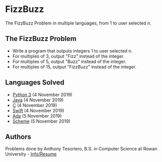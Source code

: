 # FizzBuzz
The FizzBuzz Problem in multiple languages, from 1 to user selected n.

## The FizzBuzz Problem
- Write a program that outputs integers 1 to user selected n.
- For multiples of 3, output "Fizz" instead of the integer.
- For multiples of 5, output "Buzz" instead of the integer.
- For multiples of 15, output "FizzBuzz" instead of the integer.

## Languages Solved
- [Python 3](FizzBuzz.py) (4 November 2019)
- [Java](FizzBuzz.java) (4 November 2019)
- [C](FizzBuzz.c) (4 November 2019)
- [Swift](FizzBuzz.swift) (4 November 2019)
- [Ada](fizzbuzz.adb) (5 November 2019)
- [Scheme](FizzBuzz.scm) (5 November 2019)

## Authors
Problems done by Anthony Tesoriero, B.S. in Computer Science at Rowan University - [Info/Resume](http://anttes.com)
